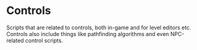 # Controls

Scripts that are related to controls, both in-game and for level editors etc.
Controls also include things like pathfinding algorithms and even NPC-related control scripts.